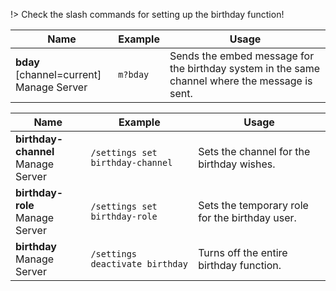 !> Check the slash commands for setting up the birthday function!

<!-- tabs:start -->

<!-- tab:Prefix Commands -->
Name              | Example           | Usage                                                                         
 ---------------- | ----------------- | ----------------------------------------------------------------------------- 
**bday** [channel=current]<br><span class="user-permissions">Manage Server</span> | `m?bday` | Sends the embed message for the birthday system in the same channel where the message is sent.

<!-- tab:Slash Commands -->
Name              | Example           | Usage                                                                         
 ---------------- | ----------------- | ----------------------------------------------------------------------------- 
**birthday-channel**<br><span class="user-permissions">Manage Server</span> | `/settings set birthday-channel` | Sets the channel for the birthday wishes.
**birthday-role**<br><span class="user-permissions">Manage Server</span> | `/settings set birthday-role` | Sets the temporary role for the birthday user.
**birthday**<br><span class="user-permissions">Manage Server</span> | `/settings deactivate birthday` | Turns off the entire birthday function.

<!-- tabs:end -->
